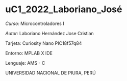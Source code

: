# uC1_2022_Laboriano_José

*Curso:* Microcontroladores I

*Autor:* Laboriano Hernández Jose Cristian

Tarjeta: Curiosity Nano PIC18f57q84

Entorno: MPLAB X IDE

Lenguaje: AMS - C

UNIVERSIDAD NACIONAL DE PIURA, PERÚ
